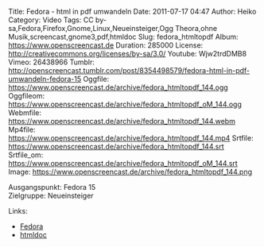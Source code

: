Title: Fedora - html in pdf umwandeln
Date: 2011-07-17 04:47
Author: Heiko
Category: Video
Tags: CC by-sa,Fedora,Firefox,Gnome,Linux,Neueinsteiger,Ogg Theora,ohne Musik,screencast,gnome3,pdf,htmldoc
Slug: fedora_htmltopdf
Album: https://www.openscreencast.de
Duration: 285000
License: http://creativecommons.org/licenses/by-sa/3.0/
Youtube: Wjw2trdDMB8
Vimeo: 26438966
Tumblr: http://openscreencast.tumblr.com/post/8354498579/fedora-html-in-pdf-umwandeln-fedora-15
Oggfile: https://www.openscreencast.de/archive/fedora_htmltopdf_144.ogg
Oggfileom: https://www.openscreencast.de/archive/fedora_htmltopdf_oM_144.ogg
Webmfile: https://www.openscreencast.de/archive/fedora_htmltopdf_144.webm
Mp4file: https://www.openscreencast.de/archive/fedora_htmltopdf_144.mp4
Srtfile: https://www.openscreencast.de/archive/fedora_htmltopdf_144.srt
Srtfile_om: https://www.openscreencast.de/archive/fedora_htmltopdf_oM_144.srt
Image: https://www.openscreencast.de/archive/fedora_htmltopdf_144.png

Ausgangspunkt: Fedora 15  
Zielgruppe: Neueinsteiger  

Links:

  * [Fedora](http://fedoraproject.org/de/ "Link zu fedoraproject.org")
  * [htmldoc](http://www.htmldoc.org/ "Link zu htmldoc.org")

